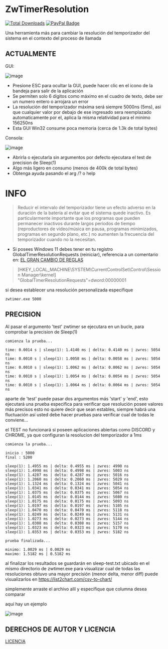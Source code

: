 # ZwTimerResolution
[![Total Downloads](https://img.shields.io/github/downloads/LuSlower/ZwTimerResolution/total.svg)](https://github.com/LuSlower/ZwTimerResolution/releases) [![PayPal Badge](https://img.shields.io/badge/PayPal-003087?logo=paypal&logoColor=fff&style=flat)](https://paypal.me/eldontweaks) 

Una herramienta más para cambiar la resolución del temporizador del sistema en el contexto del proceso de llamada

## ACTUALMENTE
GUI:

![image](https://github.com/LuSlower/ZwTimerResolution/assets/148411728/0a3e3c6c-74ea-4109-acb1-e892a68f443f)

* Presione ESC para ocultar la GUI, puede hacer clic en el icono de la bandeja para salir de la aplicación
* Se permiten solo 6 digitos como máximo en el cuadro de texto, debe ser un numero entero o arrojara un error
* La resolución del temporizador máxima será siempre 5000ns (5ms), asi que cualquier valor por debajo de ese ingresado sera reemplazado automaticamente por el, 
aplica la misma relatividad para el minimo 156250ns
* Esta GUI Win32 consume poca memoria (cerca de 1.3k de total bytes)

Consola:

![image](https://github.com/LuSlower/ZwTimerResolution/assets/148411728/9db31347-93e8-4af2-ab97-5bdf9f87e3f5)

* Abrirla o ejecutarla sin argumentos por defecto ejecutara el test de precision de Sleep(1)
* Algo más ligero en consumo (menos de 400k de total bytes)
* Obtenga ayuda pasando el arg /? o help

# INFO
> Reducir el intervalo del temporizador tiene un efecto adverso en la duración de la batería al evitar que el sistema quede inactivo. Es particularmente importante que los programas que pueden permanecer inactivos durante largos períodos de tiempo (reproductores de video/música en pausa, programas minimizados, programas en segundo plano, etc.) no aumenten la frecuencia del temporizador cuando no la necesitan.

* Si posees Windows 11 debes tener en tu registro GlobalTimerResolutionRequests (reiniciar), referencia a un comentario en: [EL GRAN CAMBIO DE REGLAS](https://randomascii.wordpress.com/2020/10/04/windows-timer-resolution-the-great-rule-change/)

> [HKEY_LOCAL_MACHINE\SYSTEM\CurrentControlSet\Control\Session Manager\kernel]
"GlobalTimerResolutionRequests"=dword:00000001

si desea establecer una resolución personalizada específique

```
zwtimer.exe 5000
```

## PRECISION

Al pasar el argumento 'test' zwtimer se ejecutara en un bucle, para comprobar la precision de Sleep(1)

```
comienza la prueba...

time: 0.0014 s | sleep(1): 1.4140 ms | delta: 0.4140 ms | zwres: 5054 ns
time: 0.0010 s | sleep(1): 1.0058 ms | delta: 0.0058 ms | zwres: 5054 ns
time: 0.0010 s | sleep(1): 1.0062 ms | delta: 0.0062 ms | zwres: 5054 ns
time: 0.0010 s | sleep(1): 1.0054 ms | delta: 0.0054 ms | zwres: 5054 ns
time: 0.0010 s | sleep(1): 1.0064 ms | delta: 0.0064 ms | zwres: 5054 ns
```

aparte de 'test' puede pasar dos argumentos más 'start' y 'end', esto ejecutará una prueba específica para verificar que resolución posee valores más precisos
esto no quiere decir que sean estables, siempre habrá una fluctuación así usted debe hacer pruebas para verificar cual de todas le conviene...

el TEST no funcionará si poseen aplicaciones abiertas como DISCORD y CHROME, ya que configuran la resolucion del temporizador a 1ms

```
comienza la prueba...

inicio : 5000
final : 5200

sleep(1): 1.4955 ms | delta: 0.4955 ms | zwres: 4990 ns
sleep(1): 1.4998 ms | delta: 0.4998 ms | zwres: 5003 ns
sleep(1): 1.4287 ms | delta: 0.4287 ms | zwres: 5016 ns
sleep(1): 1.2060 ms | delta: 0.2060 ms | zwres: 5029 ns
sleep(1): 1.1324 ms | delta: 0.1324 ms | zwres: 5041 ns
sleep(1): 1.0341 ms | delta: 0.0341 ms | zwres: 5054 ns
sleep(1): 1.0375 ms | delta: 0.0375 ms | zwres: 5067 ns
sleep(1): 1.0145 ms | delta: 0.0144 ms | zwres: 5080 ns
sleep(1): 1.0175 ms | delta: 0.0175 ms | zwres: 5093 ns
sleep(1): 1.0197 ms | delta: 0.0197 ms | zwres: 5105 ns
sleep(1): 1.0470 ms | delta: 0.0470 ms | zwres: 5118 ns
sleep(1): 1.0249 ms | delta: 0.0249 ms | zwres: 5131 ns
sleep(1): 1.0273 ms | delta: 0.0273 ms | zwres: 5144 ns
sleep(1): 1.0308 ms | delta: 0.0308 ms | zwres: 5157 ns
sleep(1): 1.0323 ms | delta: 0.0323 ms | zwres: 5170 ns
sleep(1): 1.0353 ms | delta: 0.0353 ms | zwres: 5182 ns

prueba finalizada...

minimo: 1.0029 ms | 0.0029 ms
maximo: 1.5182 ms | 0.5182 ms
```

al finalizar los resultados se guardarán en sleep-test.txt ubicado en el mismo directorio de zwtimer.exe
para visualizar cual de todas las resoluciones obtuvo una mayor precisión (menor delta, menor diff)
puede visualizarlos en https://list2chart.com/csv-to-chart/

simplemente arraste el archivo allí y específique que columna desea comparar

aquí hay un ejemplo

![image](https://github.com/LuSlower/nt_timer/assets/148411728/18d45865-1cf7-4a3d-9811-48ee45c53426)

## DERECHOS DE AUTOR Y LICENCIA
[LICENCIA](LICENSE)
